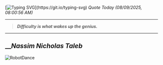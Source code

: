 [![Typing SVG](https://readme-typing-svg.herokuapp.com?font=Press+Start+2P&color=C2F784&size=35&width=900&height=100&lines=Hello+World%2C+I'm+Hung+!)](https://git.io/typing-svg) 
_Quote Today (08/09/2025, 08:00:56 AM)_
___
>**_Difficulty is what wakes up the genius._**
___

## __**_Nassim Nicholas Taleb_**

![RobotDance](src/assets/images/robot-dancing-dribble.gif?style=center)
